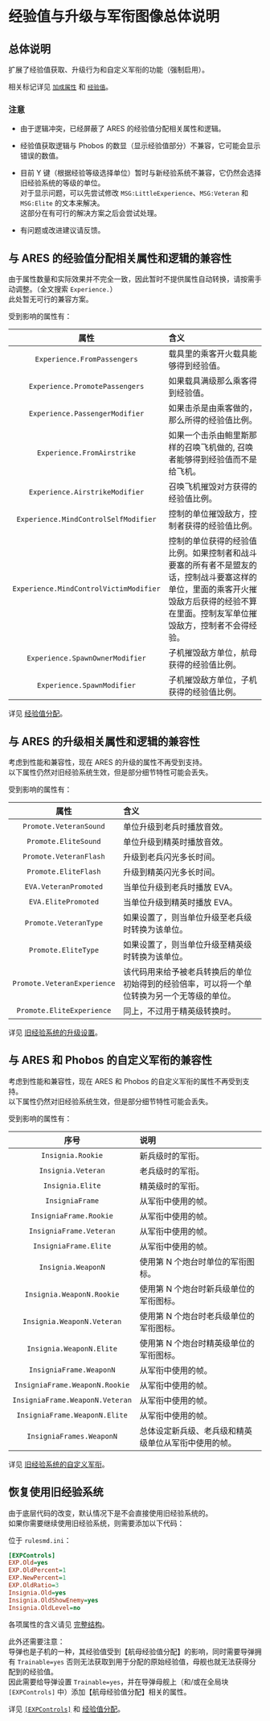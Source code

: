 # 经验值与升级与军衔图像总体说明

## 总体说明

扩展了经验值获取、升级行为和自定义军衔的功能（强制启用）。

相关标记详见 [`加成属性`](/标记逻辑/标记效果-1-杂项.md#加成属性-主动) 和 [`经验值`](/标记逻辑/标记效果-1-杂项.md#经验值-主动)。

### 注意

* 由于逻辑冲突，已经屏蔽了 ARES 的经验值分配相关属性和逻辑。

* 经验值获取逻辑与 Phobos 的数显（显示经验值部分）不兼容，它可能会显示错误的数值。

* 目前 Y 键（根据经验等级选择单位）暂时与新经验系统不兼容，它仍然会选择旧经验系统的等级的单位。  
对于显示问题，可以先尝试修改 `MSG:LittleExperience`、`MSG:Veteran` 和 `MSG:Elite` 的文本来解决。  
这部分在有可行的解决方案之后会尝试处理。

* 有问题或改进建议请反馈。



## 与 ARES 的经验值分配相关属性和逻辑的兼容性

由于属性数量和实际效果并不完全一致，因此暂时不提供属性自动转换，请按需手动调整。（全文搜索 `Experience.`）  
此处暂无可行的兼容方案。

受到影响的属性有：

|属性|含义|
|:-:|:-|
|`Experience.FromPassengers`|载具里的乘客开火载具能够得到经验值。|
|`Experience.PromotePassengers`|如果载具满级那么乘客得到经验值。|
|`Experience.PassengerModifier`|如果击杀是由乘客做的，那么所得的经验值比例。|
|`Experience.FromAirstrike`|如果一个击杀由鲍里斯那样的召唤飞机做的, 召唤者能够得到经验值而不是给飞机。|
|`Experience.AirstrikeModifier`|召唤飞机摧毁对方获得的经验值比例。|
|`Experience.MindControlSelfModifier`|控制的单位摧毁敌方，控制者获得的经验值比例。|
|`Experience.MindControlVictimModifier`|控制的单位获得的经验值比例。如果控制者和战斗要塞的所有者不是盟友的话，控制战斗要塞这样的单位，里面的乘客开火摧毁敌方后获得的经验不算在里面。控制友军单位摧毁敌方，控制者不会得经验。|
|`Experience.SpawnOwnerModifier`|子机摧毁敌方单位，航母获得的经验值比例。|
|`Experience.SpawnModifier`|子机摧毁敌方单位，子机获得的经验值比例。|

详见 [经验值分配](/经验值与升级与军衔图像/属性-单位.md#经验值分配)。



## 与 ARES 的升级相关属性和逻辑的兼容性

考虑到性能和兼容性，现在 ARES 的升级的属性不再受到支持。  
以下属性仍然对旧经验系统生效，但是部分细节特性可能会丢失。

受到影响的属性有：

|属性|含义|
|:-:|:-|
|`Promote.VeteranSound`|单位升级到老兵时播放音效。|
|`Promote.EliteSound`|单位升级到精英时播放音效。|
|`Promote.VeteranFlash`|升级到老兵闪光多长时间。|
|`Promote.EliteFlash`|升级到精英闪光多长时间。|
|`EVA.VeteranPromoted`|当单位升级到老兵时播放 EVA。|
|`EVA.ElitePromoted`|当单位升级到精英时播放 EVA。|
|`Promote.VeteranType`|如果设置了，则当单位升级至老兵级时转换为该单位。|
|`Promote.EliteType`|如果设置了，则当单位升级至精英级时转换为该单位。|
|`Promote.VeteranExperience`|该代码用来给予被老兵转换后的单位初始得到的经验倍率，可以将一个单位转换为另一个无等级的单位。|
|`Promote.EliteExperience`|同上，不过用于精英级转换时。|

详见 [旧经验系统的升级设置](/经验值与升级与军衔图像/属性-单位.md#旧经验系统的升级设置)。



## 与 ARES 和 Phobos 的自定义军衔的兼容性

考虑到性能和兼容性，现在 ARES 和 Phobos 的自定义军衔的属性不再受到支持。  
以下属性仍然对旧经验系统生效，但是部分细节特性可能会丢失。

受到影响的属性有：

|序号|说明|
|:-:|:-|
|`Insignia.Rookie`|新兵级时的军衔。|
|`Insignia.Veteran`|老兵级时的军衔。|
|`Insignia.Elite`|精英级时的军衔。|
|`InsigniaFrame`|从军衔中使用的帧。|
|`InsigniaFrame.Rookie`|从军衔中使用的帧。|
|`InsigniaFrame.Veteran`|从军衔中使用的帧。|
|`InsigniaFrame.Elite`|从军衔中使用的帧。|
|`Insignia.WeaponN`|使用第 N 个炮台时单位的军衔图标。|
|`Insignia.WeaponN.Rookie`|使用第 N 个炮台时新兵级单位的军衔图标。|
|`Insignia.WeaponN.Veteran`|使用第 N 个炮台时老兵级单位的军衔图标。|
|`Insignia.WeaponN.Elite`|使用第 N 个炮台时精英级单位的军衔图标。|
|`InsigniaFrame.WeaponN`|从军衔中使用的帧。|
|`InsigniaFrame.WeaponN.Rookie`|从军衔中使用的帧。|
|`InsigniaFrame.WeaponN.Veteran`|从军衔中使用的帧。|
|`InsigniaFrame.WeaponN.Elite`|从军衔中使用的帧。|
|`InsigniaFrames.WeaponN`|总体设定新兵级、老兵级和精英级单位从军衔中使用的帧。|

详见 [旧经验系统的自定义军衔](/经验值与升级与军衔图像/属性-单位.md#旧经验系统的自定义军衔)。



## 恢复使用旧经验系统

由于底层代码的改变，默认情况下是不会直接使用旧经验系统的。  
如果你需要继续使用旧经验系统，则需要添加以下代码：

位于 `rulesmd.ini`：

```ini
[EXPControls]
EXP.Old=yes
EXP.OldPercent=1
EXP.NewPercent=1
EXP.OldRatio=3
Insignia.Old=yes
Insignia.OldShowEnemy=yes
Insignia.OldLevel=no
```

各项属性的含义请见 [完整结构](/经验值与升级与军衔图像/属性-全局.md#完整结构)。

此外还需要注意：  
导弹也是子机的一种，其经验值受到【航母经验值分配】的影响，同时需要导弹拥有 `Trainable=yes` 否则无法获取到用于分配的原始经验值，母舰也就无法获得分配到的经验值。  
因此需要给导弹设置 `Trainable=yes`，并在导弹母舰上（和/或在全局块 `[EXPControls]` 中）添加【航母经验值分配】相关的属性。

详见 [`[EXPControls]`](/经验值与升级与军衔图像/属性-全局.md#完整结构) 和 [经验值分配](/经验值与升级与军衔图像/属性-单位.md#经验值分配)。